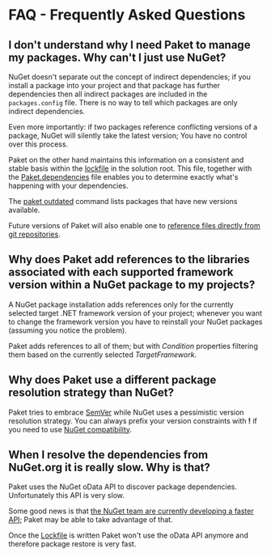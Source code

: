 FAQ - Frequently Asked Questions
================================

I don't understand why I need Paket to manage my packages. Why can't I just use NuGet?
--------------------------------------------------------------------------------------

NuGet doesn't separate out the concept of indirect dependencies; if you install a package into your project and that package has further dependencies then all indirect packages are included in the `packages.config` file. There is no way to tell which packages are only indirect dependencies. 

Even more importantly: if two packages reference conflicting versions of a package, NuGet will silently take the latest version; You have no control over this process.
 
Paket on the other hand maintains this information on a consistent and stable basis within the [lockfile](lock_file.html) in the solution root. This file, together with the [Paket.dependencies](Dependencies_file.html) file enables you to determine exactly what's happening with your dependencies.

The [paket outdated](paket_outdated.html) command lists packages that have new versions available.

Future versions of Paket will also enable one to [reference files directly from git repositories](https://github.com/fsprojects/Paket/issues/9).

Why does Paket add references to the libraries associated with each supported framework version within a NuGet package to my projects?
--------------------------------------------------------------------------------------------------------------------------------------

A NuGet package installation adds references only for the currently selected target .NET framework version of your project;
whenever you want to change the framework version you have to reinstall your NuGet packages (assuming you notice the problem).

Paket adds references to all of them; but with *Condition* properties filtering them based on the currently selected *TargetFramework*.

Why does Paket use a different package resolution strategy than NuGet?
----------------------------------------------------------------------

Paket tries to embrace [SemVer](http://semver.org/) while NuGet uses a pessimistic version resolution strategy. You can always prefix your version constraints with **!** if you need to use [NuGet compatibility](packages_file.html).

When I resolve the dependencies from NuGet.org it is really slow. Why is that?
------------------------------------------------------------------------------

Paket uses the NuGet oData API to discover package dependencies. Unfortunately this API is very slow. 

Some good news is that [the NuGet team are currently developing a faster API](http://blog.nuget.org/20140711/nuget-architecture.html); Paket may be able to take advantage of that.

Once the [Lockfile](lock_file.html)  is written Paket won't use the oData API anymore and therefore package restore is very fast. 
